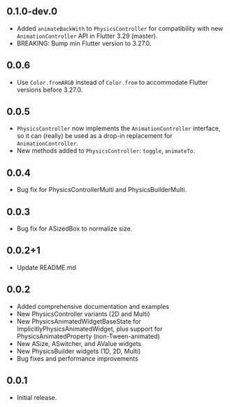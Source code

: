 ## 0.1.0-dev.0

* Added `animateBackWith` to `PhysicsController` for compatibility with new `AnimationController` API in Flutter 3.29 (master).
* BREAKING: Bump min Flutter version to 3.27.0.

## 0.0.6

* Use `Color.fromARGB` instead of `Color.from` to accommodate Flutter versions before 3.27.0.

## 0.0.5

* `PhysicsController` now implements the `AnimationController` interface, so it can (really) be used as a drop-in replacement for `AnimationController`.
* New methods added to `PhysicsController`: `toggle`, `animateTo`.

## 0.0.4

* Bug fix for PhysicsControllerMulti and PhysicsBuilderMulti.

## 0.0.3

* Bug fix for ASizedBox to normalize size.

## 0.0.2+1

* Update README.md

## 0.0.2

* Added comprehensive documentation and examples
* New PhysicsController variants (2D and Multi)
* New PhysicsAnimatedWidgetBaseState for ImplicitlyPhysicsAnimatedWidget, plus support for PhysicsAnimatedProperty (non-Tween-animated)
* New ASize, ASwitcher, and AValue widgets
* New PhysicsBuilder widgets (1D, 2D, Multi)
* Bug fixes and performance improvements

## 0.0.1

* Initial release.
